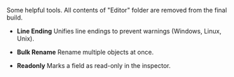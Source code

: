 Some helpful tools.
All contents of "Editor" folder are removed from the final build.

* **Line Ending**
Unifies line endings to prevent warnings (Windows, Linux, Unix).

* **Bulk Rename**
Rename multiple objects at once.

* **Readonly**
Marks a field as read-only in the inspector.
